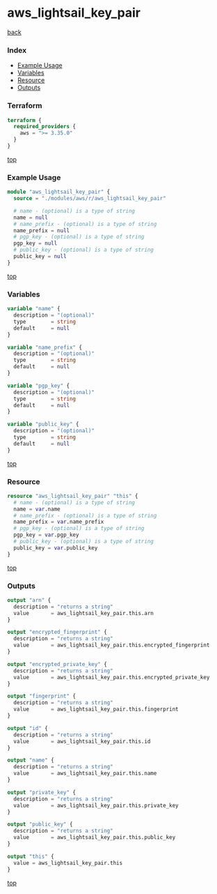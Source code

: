 # aws_lightsail_key_pair

[back](../aws.md)

### Index

- [Example Usage](#example-usage)
- [Variables](#variables)
- [Resource](#resource)
- [Outputs](#outputs)

### Terraform

```terraform
terraform {
  required_providers {
    aws = ">= 3.35.0"
  }
}
```

[top](#index)

### Example Usage

```terraform
module "aws_lightsail_key_pair" {
  source = "./modules/aws/r/aws_lightsail_key_pair"

  # name - (optional) is a type of string
  name = null
  # name_prefix - (optional) is a type of string
  name_prefix = null
  # pgp_key - (optional) is a type of string
  pgp_key = null
  # public_key - (optional) is a type of string
  public_key = null
}
```

[top](#index)

### Variables

```terraform
variable "name" {
  description = "(optional)"
  type        = string
  default     = null
}

variable "name_prefix" {
  description = "(optional)"
  type        = string
  default     = null
}

variable "pgp_key" {
  description = "(optional)"
  type        = string
  default     = null
}

variable "public_key" {
  description = "(optional)"
  type        = string
  default     = null
}
```

[top](#index)

### Resource

```terraform
resource "aws_lightsail_key_pair" "this" {
  # name - (optional) is a type of string
  name = var.name
  # name_prefix - (optional) is a type of string
  name_prefix = var.name_prefix
  # pgp_key - (optional) is a type of string
  pgp_key = var.pgp_key
  # public_key - (optional) is a type of string
  public_key = var.public_key
}
```

[top](#index)

### Outputs

```terraform
output "arn" {
  description = "returns a string"
  value       = aws_lightsail_key_pair.this.arn
}

output "encrypted_fingerprint" {
  description = "returns a string"
  value       = aws_lightsail_key_pair.this.encrypted_fingerprint
}

output "encrypted_private_key" {
  description = "returns a string"
  value       = aws_lightsail_key_pair.this.encrypted_private_key
}

output "fingerprint" {
  description = "returns a string"
  value       = aws_lightsail_key_pair.this.fingerprint
}

output "id" {
  description = "returns a string"
  value       = aws_lightsail_key_pair.this.id
}

output "name" {
  description = "returns a string"
  value       = aws_lightsail_key_pair.this.name
}

output "private_key" {
  description = "returns a string"
  value       = aws_lightsail_key_pair.this.private_key
}

output "public_key" {
  description = "returns a string"
  value       = aws_lightsail_key_pair.this.public_key
}

output "this" {
  value = aws_lightsail_key_pair.this
}
```

[top](#index)